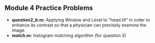 ## Module 4 Practice Problems

<ul>
<li><strong>question2_b.m:</strong> Applying Window and Level to "head.tif" in order to enhance its contrast so that a physician can precisely examine the image.</li>
<li><strong>match.m:</strong> histogram matching algorithm (for question 3)</strong></li>
</ul>
